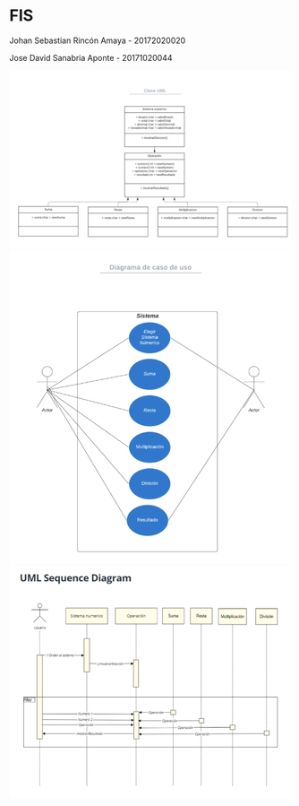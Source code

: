 # FIS
<p>Johan Sebastian Rincón Amaya - 20172020020 </p>
<p>Jose David Sanabria Aponte - 20171020044</p>
<p align="center">
  <img src="CDClase.png" width="800" title="CDclases">
  <img src="CDCasodeUSo.png" width="800" title="CDclases">
  <img src="CDSecuencia.png" width="800" title="CDclases">
</p>
